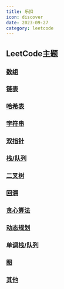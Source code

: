 ```yaml
---
title: 乐扣
icon: discover
date: 2023-09-27
category: leetcode
---
```


## LeetCode主题

### [数组](./array/README.md)

### [链表](./linkedlist/README.md)

### [哈希表](./hashtable/README.md)

### [字符串](./string/README.md)

### [双指针](./two_pointers/README.md)

### [栈/队列](./stack_queue/README.md)

### [二叉树](./binary_tree/README.md)

### [回溯](./backtracking/README.md)

### [贪心算法](./greedy/README.md)

### [动态规划](./dp/README.md)

### [单调栈/队列](./mono_stack/README.md)

### [图](./graph/README.md)

### [其他](./other/README.md)
